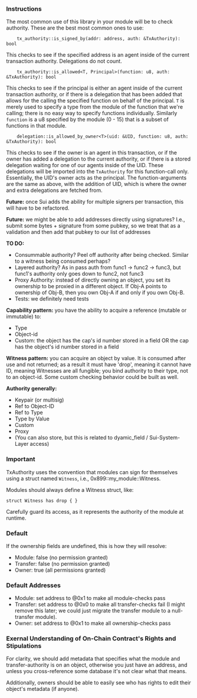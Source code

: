 ### Instructions

The most common use of this library in your module will be to check authority. These are the best most common ones to use:

```
    tx_authority::is_signed_by(addr: address, auth: &TxAuthority): bool
```

This checks to see if the specified address is an agent inside of the current transaction authority. Delegations do not count.

```
    tx_authority::is_allowed<T, Principal>(function: u8, auth: &TxAuthority): bool
```

This checks to see if the principal is either an agent inside of the current transaction authority, or if there is a delegation that has been added that allows for the calling the specified function on behalf of the principal.
`T` is merely used to specify a type from the module of the function that we're calling; there is no easy way to specify functions individually. Similarly `function` is a u8 specified by the module (0 - 15) that is a subset of functions in that module.

```
    delegation::is_allowed_by_owner<T>(uid: &UID, function: u8, auth: &TxAuthority): bool
```

This checks to see if the owner is an agent in this transaction, or if the owner has added a delegation to the current authority, or if there is a stored delegation waiting for one of our agents inside of the UID. These delegations will be imported into the `TxAuthority` for this function-call only. Essentially, the UID's owner acts as the principal.
The function-arguments are the same as above, with the addition of UID, which is where the owner and extra delegations are fetched from.

**Future:** once Sui adds the ability for multiple signers per transaction, this will have to be refactored.

**Future:** we might be able to add addresses directly using signatures? I.e., submit some bytes + signature
from some pubkey, so we treat that as a validation and then add that pubkey to our list of addresses

**TO DO:**

- Consummable authority? Peel off authority after being checked. Similar to a witness being consumed perhaps?
- Layered authority? As in pass auth from func1 -> func2 -> func3, but func1's authority only
  goes down to func2, not func3
- Proxy Authority: instead of directly owning an object, you set its ownership to be proxied in a different object. If Obj-A points to ownership of Obj-B, then you own Obj-A if and only if you own Obj-B.
- Tests: we definitely need tests

**Capability pattern:** you have the ability to acquire a reference (mutable or immutable) to:

- Type
- Object-id
- Custom: the object has the cap's id number stored in a field OR the cap has the object's id number stored in a field

**Witness pattern:** you can acquire an object by value. It is consumed after use and not returned; as a result it must have 'drop', meaning it cannot have ID, meaning Witnesses are all fungible; you bind authority to their type, not to an object-id. Some custom checking behavior could be built as well.

**Authority generally:**

- Keypair (or multisig)
- Ref to Object-ID
- Ref to Type
- Type by Value
- Custom
- Proxy
- (You can also store, but this is related to dyamic_field / Sui-System-Layer access)

### Important

TxAuthority uses the convention that modules can sign for themselves using a struct named `Witness`, i.e., 0x899::my_module::Witness.

Modules should always define a Witness struct, like:

`struct Witness has drop { }`

Carefully guard its access, as it represents the authority of the module at runtime.

### Default

If the ownership fields are undefined, this is how they will resolve:

- Module: false (no permission granted)
- Transfer: false (no permission granted)
- Owner: true (all permissions granted)

### Default Addresses

- Module: set address to @0x1 to make all module-checks pass
- Transfer: set address to @0x0 to make all transfer-checks fail (I might remove this later; we could just migrate the transfer module to a null-transfer module).
- Owner: set address to @0x1 to make all ownership-checks pass

### Exernal Understanding of On-Chain Contract's Rights and Stipulations

For clarity, we should add metadata that specifies what the module and transfer-authority is on an object, otherwise you just have an address, and unless you cross-reference some database it's not clear what that means.

Additionally, owners should be able to easily see who has rights to edit their object's metadata (if anyone).
